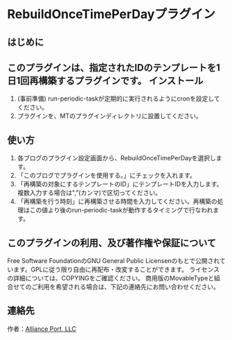 RebuildOnceTimePerDayプラグイン
=====================

はじめに
--------

このプラグインは、指定されたIDのテンプレートを1日1回再構築するプラグインです。
インストール
------------

1. (事前準備) run-periodic-taskが定期的に実行されるようにcronを設定してください。
1. プラグインを、MTのプラグインディレクトリに設置してください。

使い方
------

1. 各ブログのプラグイン設定画面から、RebuildOnceTimePerDayを選択します。
1. 「このブログでプラグインを使用する。」にチェックを入れます。
1. 「再構築の対象にするテンプレートのID」にテンプレートIDを入力します。複数入力する場合は","(カンマ)で区切ってください。
1. 「再構築を行う時刻」に再構築させる時間を入力してください。再構築の処理はこの値より後のrun-periodic-taskが動作するタイミングで行なわれます。

このプラグインの利用、及び著作権や保証について
----------------------------------------------

Free Software FoundationのGNU General Public Licensenのもとで公開されています。GPLに従う限り自由に再配布・改変することができます。
ライセンスの詳細については、COPYINGをご確認ください。
商用版のMovableTypeと組合せてのご利用を希望される場合は、下記の連絡先にお問い合わせください。


連絡先
------

作者：[Alliance Port, LLC](http://www.allianceport.jp/)

